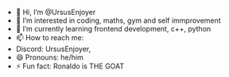 - 👋 Hi, I’m @UrsusEnjoyer
- 👀 I’m interested in coding, maths, gym and self immprovement 
- 🌱 I’m currently learning frontend development, c++, python
- 📫 How to reach me:
- Discord: UrsusEnjoyer,
- 😄 Pronouns: he/him
- ⚡ Fun fact: Ronaldo is THE GOAT

